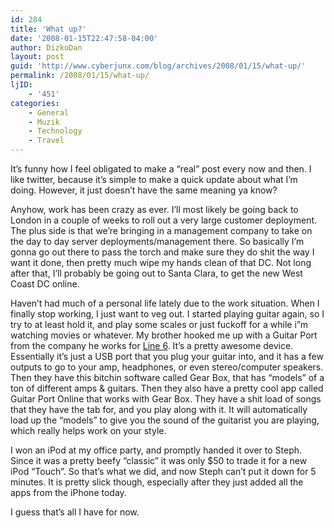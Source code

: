 ```yaml
---
id: 284
title: 'What up?'
date: '2008-01-15T22:47:58-04:00'
author: DizkoDan
layout: post
guid: 'http://www.cyberjunx.com/blog/archives/2008/01/15/what-up/'
permalink: /2008/01/15/what-up/
ljID:
    - '451'
categories:
    - General
    - Muzik
    - Technology
    - Travel
---
```


It’s funny how I feel obligated to make a “real” post every now and then. I like twitter, because it’s simple to make a quick update about what I’m doing. However, it just doesn’t have the same meaning ya know?

Anyhow, work has been crazy as ever. I’ll most likely be going back to London in a couple of weeks to roll out a very large customer deployment. The plus side is that we’re bringing in a management company to take on the day to day server deployments/management there. So basically I’m gonna go out there to pass the torch and make sure they do shit the way I want it done, then pretty much wipe my hands clean of that DC. Not long after that, I’ll probably be going out to Santa Clara, to get the new West Coast DC online.

Haven’t had much of a personal life lately due to the work situation. When I finally stop working, I just want to veg out. I started playing guitar again, so I try to at least hold it, and play some scales or just fuckoff for a while i”m watching movies or whatever. My brother hooked me up with a Guitar Port from the company he works for [Line 6](http://www.line6.com). It’s a pretty awesome device. Essentially it’s just a USB port that you plug your guitar into, and it has a few outputs to go to your amp, headphones, or even stereo/computer speakers. Then they have this bitchin software called Gear Box, that has “models” of a ton of different amps &amp; guitars. Then they also have a pretty cool app called Guitar Port Online that works with Gear Box. They have a shit load of songs that they have the tab for, and you play along with it. It will automatically load up the “models” to give you the sound of the guitarist you are playing, which really helps work on your style.

I won an iPod at my office party, and promptly handed it over to Steph. Since it was a pretty beefy “classic” it was only $50 to trade it for a new iPod “Touch”. So that’s what we did, and now Steph can’t put it down for 5 minutes. It is pretty slick though, especially after they just added all the apps from the iPhone today.

I guess that’s all I have for now.